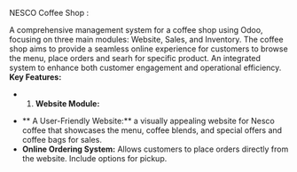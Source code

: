 NESCO Coffee Shop :

A comprehensive management system for a coffee shop using Odoo, focusing on
three main modules: Website, Sales, and Inventory.
The coffee shop aims to provide a seamless online experience for customers to
browse the menu, place orders and searh for specific product.
An integrated system to enhance both customer engagement and operational efficiency.
**Key Features:**
* 1. **Website Module:**
- ** A User-Friendly Website:** a visually appealing website for Nesco coffee that
showcases the menu, coffee blends, and special offers and coffee bags for sales.
- **Online Ordering System:** Allows customers to place orders directly
from the website. Include options for pickup.
